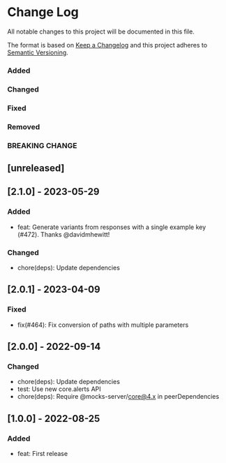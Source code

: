 # Change Log
All notable changes to this project will be documented in this file.

The format is based on [Keep a Changelog](http://keepachangelog.com/)
and this project adheres to [Semantic Versioning](http://semver.org/).

### Added
### Changed
### Fixed
### Removed
### BREAKING CHANGE

## [unreleased]

## [2.1.0] - 2023-05-29

### Added
- feat: Generate variants from responses with a single example key (#472). Thanks @davidmhewitt!

### Changed

- chore(deps): Update dependencies

## [2.0.1] - 2023-04-09

### Fixed
- fix(#464): Fix conversion of paths with multiple parameters

## [2.0.0] - 2022-09-14

### Changed
- chore(deps): Update dependencies
- test: Use new core.alerts API
- chore(deps): Require @mocks-server/core@4.x in peerDependencies

## [1.0.0] - 2022-08-25

### Added
- feat: First release
